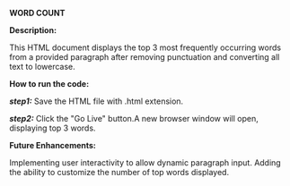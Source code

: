 **WORD COUNT**

**Description:**

This HTML document displays the top 3 most frequently occurring words from a provided paragraph after removing punctuation and converting all text to lowercase.

**How to run the code:**

***step1:*** Save the HTML file with .html extension.

***step2:*** Click the "Go Live" button.A new browser window will open, displaying top 3 words.

**Future Enhancements:**

Implementing user interactivity to allow dynamic paragraph input. Adding the ability to customize the number of top words displayed.

